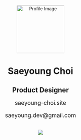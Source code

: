 <div align="center">

  <img src="https://storage.googleapis.com/elice_04/private/logo.png" alt="Profile Image" width="150" height="150" />

  <h1 style="border-bottom: none !important;">Saeyoung Choi</h1>
  <h2 style="border-bottom: none !important;">Product Designer</h2>

  <p>
    <a href="https://www.saeyoung-choi.site" style="text-decoration: none; font-size: 18px;">
      saeyoung-choi.site
    </a>
  </p>
  
  <p style="font-size: 18px;">saeyoung.dev@gmail.com</p>

  <br/>

  <a href="https://hits.seeyoufarm.com">
    <img src="https://hits.seeyoufarm.com/api/count/incr/badge.svg?url=https%3A%2F%2Fgithub.com%effysogood&count_bg=%23000000&title_bg=%23000000&icon=github.svg&icon_color=%23FFFFFF&title=Github&edge_flat=true"/>
  </a>

</div>
